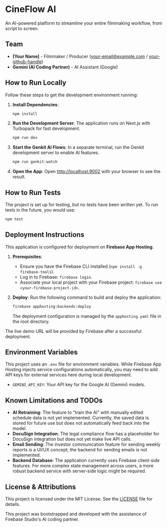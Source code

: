 # CineFlow AI

An AI-powered platform to streamline your entire filmmaking workflow, from script to screen.

## Team

*   **[Your Name]** - Filmmaker / Producer ([your-email@example.com](mailto:your-email@example.com) / [your-github-handle](https://github.com/your-github-handle))
*   **Gemini (AI Coding Partner)** - AI Assistant (Google)

## How to Run Locally

Follow these steps to get the development environment running:

1.  **Install Dependencies**:
    ```bash
    npm install
    ```

2.  **Run the Development Server**:
    The application runs on Next.js with Turbopack for fast development.
    ```bash
    npm run dev
    ```

3.  **Start the Genkit AI Flows**:
    In a separate terminal, run the Genkit development server to enable AI features.
    ```bash
    npm run genkit:watch
    ```

4.  **Open the App**:
    Open [http://localhost:9002](http://localhost:9002) with your browser to see the result.

## How to Run Tests

The project is set up for testing, but no tests have been written yet. To run tests in the future, you would use:

```bash
npm test
```

## Deployment Instructions

This application is configured for deployment on **Firebase App Hosting**.

1.  **Prerequisites**:
    *   Ensure you have the Firebase CLI installed (`npm install -g firebase-tools`).
    *   Log in to Firebase: `firebase login`.
    *   Associate your local project with your Firebase project: `firebase use <your-firebase-project-id>`.

2.  **Deploy**:
    Run the following command to build and deploy the application:
    ```bash
    firebase apphosting:backends:deploy
    ```
    The deployment configuration is managed by the `apphosting.yaml` file in the root directory.

The live demo URL will be provided by Firebase after a successful deployment.

## Environment Variables

This project uses an `.env` file for environment variables. While Firebase App Hosting injects service configurations automatically, you may need to add API keys for external services here during local development.

*   `GEMINI_API_KEY`: Your API key for the Google AI (Gemini) models.

## Known Limitations and TODOs

*   **AI Retraining**: The feature to "train the AI" with manually edited schedule data is not yet implemented. Currently, the saved data is stored for future use but does not automatically feed back into the model.
*   **DocuSign Integration**: The legal compliance flow has a placeholder for DocuSign integration but does not yet make live API calls.
*   **Email Sending**: The investor communication feature for sending weekly reports is a UI/UX concept; the backend for sending emails is not implemented.
*   **Backend Database**: The application currently uses Firebase client-side features. For more complex state management across users, a more robust backend service with server-side logic might be required.

## License & Attributions

This project is licensed under the MIT License. See the [LICENSE](./LICENSE) file for details.

This project was bootstrapped and developed with the assistance of Firebase Studio's AI coding partner.
